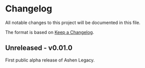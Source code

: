 # Changelog

All notable changes to this project will be documented in this file.

The format is based on [Keep a Changelog](https://keepachangelog.com/en/1.1.0/).
## Unreleased - v0.01.0 <Badge type="warning" text="alpha" />
First public alpha release of Ashen Legacy.